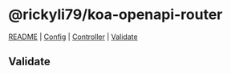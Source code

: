 # @rickyli79/koa-openapi-router

[README][1] | [Config][2] | [Controller][3] | [Validate][4]

[1]:../../README.md
[2]:./Config.md
[3]:./Controller.md
[4]:./Validate.md

## Validate

###